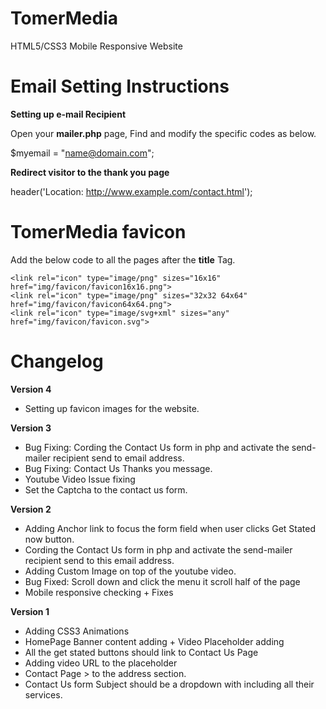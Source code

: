 TomerMedia
==========

HTML5/CSS3 Mobile Responsive Website



Email Setting Instructions
==========================

**Setting up e-mail Recipient**

Open your **mailer.php** page, Find and modify the specific codes as below.

$myemail = "name@domain.com";


**Redirect visitor to the thank you page**

header('Location: http://www.example.com/contact.html');




TomerMedia favicon
==================

Add the below code to all the pages after the **title** Tag. 

```
<link rel="icon" type="image/png" sizes="16x16" href="img/favicon/favicon16x16.png">
<link rel="icon" type="image/png" sizes="32x32 64x64" href="img/favicon/favicon64x64.png">
<link rel="icon" type="image/svg+xml" sizes="any" href="img/favicon/favicon.svg">
```



Changelog
==========

**Version 4**

- Setting up favicon images for the website.


**Version 3**

- Bug Fixing: Cording the Contact Us form in php and activate the send-mailer recipient send to email address.
- Bug Fixing: Contact Us Thanks you message.
- Youtube Video Issue fixing
- Set the Captcha to the contact us form. 


**Version 2**

- Adding Anchor link to focus the form field when user clicks Get Stated now button.
- Cording the Contact Us form in php and activate the send-mailer recipient send to this email address. 
- Adding Custom Image on top of the youtube video.
- Bug Fixed: Scroll down and click the menu it scroll half of the page
- Mobile responsive checking + Fixes


**Version 1**

- Adding CSS3 Animations
- HomePage Banner content adding + Video Placeholder adding
- All the get stated buttons should link to Contact Us Page
- Adding video URL to the placeholder
- Contact Page > to the address section.
- Contact Us form Subject should be a dropdown with including all their services.
